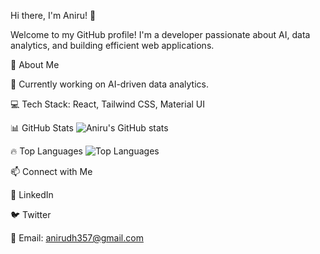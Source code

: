 Hi there, I'm Aniru! 👋

Welcome to my GitHub profile! I'm a developer passionate about AI, data analytics, and building efficient web applications.

🚀 About Me

🔭 Currently working on AI-driven data analytics.

💻 Tech Stack: React, Tailwind CSS, Material UI

📊 GitHub Stats
![Aniru's GitHub stats](https://github-readme-stats.vercel.app/api?username=anirudh357&show_icons=true&theme=radical)


🔥 Top Languages
![Top Languages](https://github-readme-stats.vercel.app/api/top-langs/?username=anirudh357&layout=compact&theme=radical)


📫 Connect with Me

💼 LinkedIn

🐦 Twitter

📧 Email: anirudh357@gmail.com
